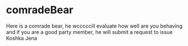 # comradeBear

Here is a comrade bear, he wcccccill evaluate how well are you behaving and if you are a good party member, he will submit a request to issue Koshka Jena